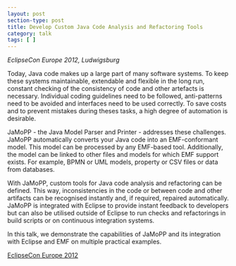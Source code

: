 ```yaml
---
layout: post
section-type: post
title: Develop Custom Java Code Analysis and Refactoring Tools
category: talk
tags: [ ]
---
```

_EclipseCon Europe 2012, Ludwigsburg_

Today, Java code makes up a large part of many software systems. To keep these systems maintainable, extendable and flexible in the long run, constant checking of the consistency of code and other artefacts is necessary. Individual coding guidelines need to be followed, anti-patterns need to be avoided and interfaces need to be used correctly. To save costs and to prevent mistakes during theses tasks, a high degree of automation is desirable.

JaMoPP - the Java Model Parser and Printer - addresses these challenges. JaMoPP automatically converts your Java code into an EMF-conformant model. This model can be processed by any EMF-based tool. Additionally, the model can be linked to other files and models for which EMF support exists. For example, BPMN or UML models, property or CSV files or data from databases.

With JaMoPP, custom tools for Java code analysis and refactoring can be defined. This way, inconsistencies in the code or between code and other artifacts can be recognised instantly and, if required, repaired automatically. JaMoPP is integrated with Eclipse to provide instant feedback to developers but can also be utilised outside of Eclipse to run checks and refactorings in build scripts or on continuous integration systems.

In this talk, we demonstrate the capabilities of JaMoPP and its integration with Eclipse and EMF on multiple practical examples.

<a href="http://www.eclipsecon.org/europe2012/sessions/develop-custom-java-code-analysis-and-refactoring-tools-jamopp.html">EclipseCon Europe 2012</a>
